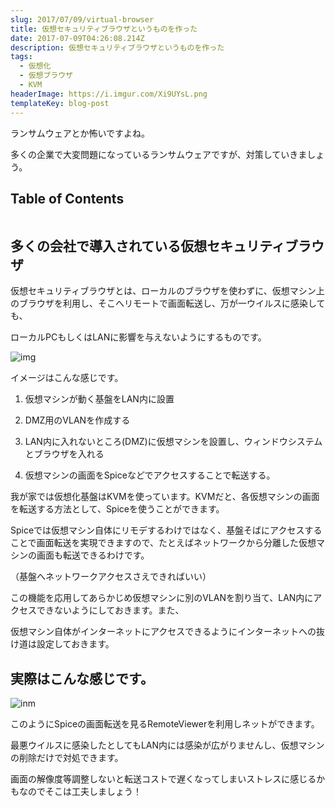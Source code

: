 ```yaml
---
slug: 2017/07/09/virtual-browser
title: 仮想セキュリティブラウザというものを作った
date: 2017-07-09T04:26:08.214Z
description: 仮想セキュリティブラウザというものを作った
tags:
  - 仮想化
  - 仮想ブラウザ
  - KVM
headerImage: https://i.imgur.com/Xi9UYsL.png
templateKey: blog-post
---
```

ランサムウェアとか怖いですよね。

多くの企業で大変問題になっているランサムウェアですが、対策していきましょう。

## Table of Contents

```toc

```

## 多くの会社で導入されている仮想セキュリティブラウザ

仮想セキュリティブラウザとは、ローカルのブラウザを使わずに、仮想マシン上のブラウザを利用し、そこへリモートで画面転送し、万が一ウイルスに感染しても、

ローカルPCもしくはLANに影響を与えないようにするものです。

![img](https://i.imgur.com/Xi9UYsL.png)

イメージはこんな感じです。

1. 仮想マシンが動く基盤をLAN内に設置

2. DMZ用のVLANを作成する

3. LAN内に入れないところ(DMZ)に仮想マシンを設置し、ウィンドウシステムとブラウザを入れる

4. 仮想マシンの画面をSpiceなどでアクセスすることで転送する。

我が家では仮想化基盤はKVMを使っています。KVMだと、各仮想マシンの画面を転送する方法として、Spiceを使うことができます。

Spiceでは仮想マシン自体にリモデするわけではなく、基盤そばにアクセスすることで画面転送を実現できますので、たとえばネットワークから分離した仮想マシンの画面も転送できるわけです。

（基盤へネットワークアクセスさえできればいい）

この機能を応用してあらかじめ仮想マシンに別のVLANを割り当て、LAN内にアクセスできないようにしておきます。また、

仮想マシン自体がインターネットにアクセスできるようにインターネットへの抜け道は設定しておきます。

## 実際はこんな感じです。

![inm](https://i.imgur.com/XLKBlIG.png)

このようにSpiceの画面転送を見るRemoteViewerを利用しネットができます。

最悪ウイルスに感染したとしてもLAN内には感染が広がりませんし、仮想マシンの削除だけで対処できます。

画面の解像度等調整しないと転送コストで遅くなってしまいストレスに感じるかもなのでそこは工夫しましょう！
